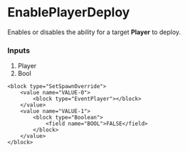 # EnablePlayerDeploy

Enables or disables the ability for a target **Player** to deploy.

### Inputs

1. Player
2. Bool

```blockly
<block type="SetSpawnOverride">
    <value name="VALUE-0">
        <block type="EventPlayer"></block>
    </value>
    <value name="VALUE-1">
        <block type="Boolean">
            <field name="BOOL">FALSE</field>
        </block>
    </value>
</block>
```
